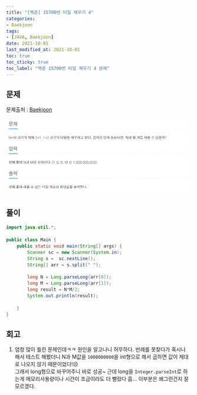```yaml
---
title: "[백준] 15700번 타일 채우기 4"
categories:
- Baekjoon
tags: 
- [JAVA, Baekjoon]
date: 2021-10-01
last_modified_at: 2021-10-01
toc: true
toc_sticky: true
toc_label: "백준 15700번 타일 채우기 4 문제"
---
```


## 문제

문제출처 : [Baekjoon][Baekjoon]

[Baekjoon]: https://www.acmicpc.net/problem/15700

![img](/image/bj_15700.PNG)

## 풀이
```java
import java.util.*;

public class Main {
    public static void main(String[] args) {
        Scanner sc = new Scanner(System.in);
        String s =  sc.nextLine();
        String[] arr = s.split(" ");

        long N = Long.parseLong(arr[0]);
        long M = Long.parseLong(arr[1]);
        long result = N*M/2;
        System.out.println(result);

    }
}
```

## 회고

1. 엄청 많이 틀린 문제인데ㅋㅋ 원인을 알고나니 허무하다. 반례를 못찾다가 혹시나 해서 테스트 해봤더니 N과 M값을 `1000000000`을 int형으로 해서 곱하면 값이 제대로 나오지 않기 때문이었다!😣   
그래서 long형으로 바꾸어주니 바로 성공~ 근데 long을 `Integer.parseInt`로 하는게 메모리사용량이나 시간이 조금이라도 더 빨랐다 흠... 이부분은 왜그런건지 잘 모르겠다.